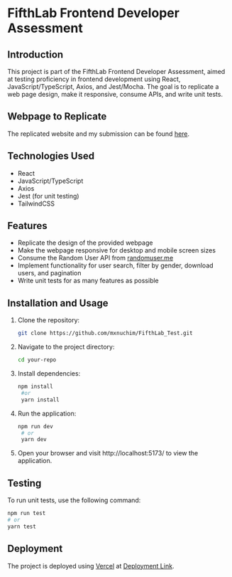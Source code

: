 # FifthLab Frontend Developer Assessment

## Introduction

This project is part of the FifthLab Frontend Developer Assessment, aimed at testing proficiency in frontend development using React, JavaScript/TypeScript, Axios, and Jest/Mocha. The goal is to replicate a web page design, make it responsive, consume APIs, and write unit tests.

## Webpage to Replicate

The replicated website and my submission can be found [here](https://fifth-lab-test.vercel.app/).

## Technologies Used

- React
- JavaScript/TypeScript
- Axios
- Jest (for unit testing)
- TailwindCSS

## Features

- Replicate the design of the provided webpage
- Make the webpage responsive for desktop and mobile screen sizes
- Consume the Random User API from [randomuser.me](https://randomuser.me)
- Implement functionality for user search, filter by gender, download users, and pagination
- Write unit tests for as many features as possible

## Installation and Usage

1. Clone the repository:

   ```bash
   git clone https://github.com/mxnuchim/FifthLab_Test.git
   ```

2. Navigate to the project directory:

   ```bash
   cd your-repo
   ```

3. Install dependencies:

   ```bash
   npm install
    #or
    yarn install
   ```

4. Run the application:

   ```bash
   npm run dev
    # or
    yarn dev
   ```

5. Open your browser and visit http://localhost:5173/ to view the application.

## Testing

To run unit tests, use the following command:

```bash
npm run test
# or
yarn test
```

## Deployment

The project is deployed using [Vercel](https://vercel.com/) at [Deployment Link](https://fifth-lab-test.vercel.app/).
